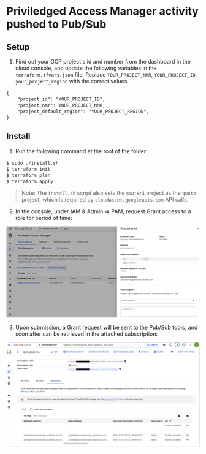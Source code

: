 # Priviledged Access Manager activity pushed to Pub/Sub

## Setup

1. Find out your GCP project's id and number from the dashboard in the cloud console, and update the following variables in the `terraform.tfvars.json` file. Replace `YOUR_PROJECT_NMR`, `YOUR_PROJECT_ID`, `your_project_region` with the correct values.

```shell
{
    "project_id": "YOUR_PROJECT_ID",
    "project_nmr": YOUR_PROJECT_NMR,
    "project_default_region": "YOUR_PROJECT_REGION",
}
```


## Install

1. Run the following command at the root of the folder:
```shell 
$ sudo ./install.sh
$ terraform init
$ terraform plan
$ terraform apply
```

> Note: The `install.sh` script also sets the current project as the `quota` project, which is required by `cloudasset.googleapis.com` API calls.

2. In the console, under IAM & Admin => PAM, request Grant access to a role for period of time:

![](imgs/0.png)

3. Upon submission, a Grant request will be sent to the Pub/Sub topic, and soon after can be retrieved in the attached subscription:

![](imgs/1.png)